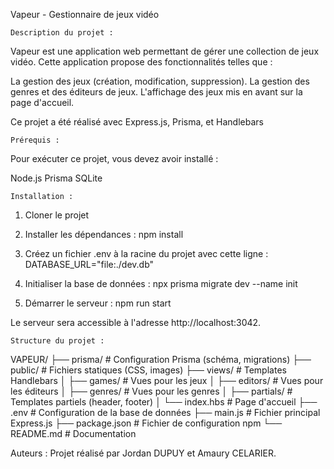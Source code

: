 Vapeur - Gestionnaire de jeux vidéo

    Description du projet : 
Vapeur est une application web permettant de gérer une collection de jeux vidéo. Cette application propose des fonctionnalités telles que :

La gestion des jeux (création, modification, suppression).
La gestion des genres et des éditeurs de jeux.
L'affichage des jeux mis en avant sur la page d'accueil.

Ce projet a été réalisé avec Express.js, Prisma, et Handlebars


    Prérequis :
Pour exécuter ce projet, vous devez avoir installé :

Node.js
Prisma
SQLite


    Installation :

1. Cloner le projet

2. Installer les dépendances : npm install

3. Créez un fichier .env à la racine du projet avec cette ligne : DATABASE_URL="file:./dev.db"

4. Initialiser la base de données : npx prisma migrate dev --name init

5. Démarrer le serveur : npm run start

Le serveur sera accessible à l'adresse http://localhost:3042.


    Structure du projet :

VAPEUR/
├── prisma/                # Configuration Prisma (schéma, migrations)
├── public/                # Fichiers statiques (CSS, images)
├── views/                 # Templates Handlebars
│   ├── games/             # Vues pour les jeux
│   ├── editors/           # Vues pour les éditeurs
│   ├── genres/            # Vues pour les genres
│   ├── partials/          # Templates partiels (header, footer)
│   └── index.hbs          # Page d'accueil
├── .env                   # Configuration de la base de données
├── main.js                # Fichier principal Express.js
├── package.json           # Fichier de configuration npm
└── README.md              # Documentation

 
 Auteurs :
Projet réalisé par Jordan DUPUY et Amaury CELARIER.

